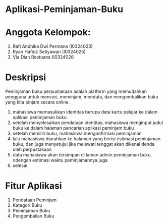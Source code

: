 # Aplikasi-Peminjaman-Buku
# Anggota Kelompok:
1. Rafi Andhika Dwi Permana (I0324023)
2. Ryan Hafidz Setiyawan (I0324025)
3. Via Dian Restuana (I0324026
# Deskripsi
Peminjaman buku perpustakaan adalah platform yang memudahkan pengguna untuk mencari, meminjam, mendata, dan mengembalikan buku yang kita pinjam secara online.
1. mahasiswa memasukkan identitas berupa data kartu pelajar ke dalam aplikasi peminjaman buku
2. setelah menyelesaikan pendataan identitas, mahasiswa menginput judul buku ke dalam halaman pencarian aplikasi peminjam buku
3. setelah memilih buku, mahasiswa mengonfirmasi peminjaman
4. lalu mahasiswa diarahkan ke halaman yang berisi estimasi peminjaman buku, dan juga menyetujui jika melewati tenggat akan dikenai denda oleh perpustakaan
5. data mahasiswa akan tersimpan di laman admin peminjaman buku, odengan estimasi waktu peminjamannya juga
6. selesai
# Fitur Aplikasi
1. Pendataan Peminjam
2. Kategori Buku
3. Peminjaman Buku
4. Pengembalian Buku
